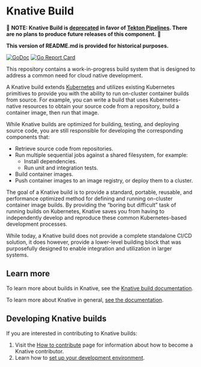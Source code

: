# Knative Build

:rotating_light: **NOTE: Knative Build is
[deprecated](https://github.com/knative/build/issues/614) in favor of [Tekton
Pipelines](https://github.com/tektoncd/pipeline). There are no plans to
produce future releases of this component.** :rotating_light:

**This version of README.md is provided for historical purposes.**

[![GoDoc](https://godoc.org/github.com/knative/build?status.svg)](https://godoc.org/github.com/knative/build)
[![Go Report Card](https://goreportcard.com/badge/knative/build)](https://goreportcard.com/report/knative/build)

This repository contains a work-in-progress build system that is designed to
address a common need for cloud native development.

A Knative build extends
[Kubernetes](https://kubernetes.io/docs/concepts/extend-kubernetes/api-extension/custom-resources/)
and utilizes existing Kubernetes primitives to provide you with the ability to
run on-cluster container builds from source. For example, you can write a build
that uses Kubernetes-native resources to obtain your source code from a
repository, build a container image, then run that image.

While Knative builds are optimized for building, testing, and deploying source
code, you are still responsible for developing the corresponding components
that:

- Retrieve source code from repositories.
- Run multiple sequential jobs against a shared filesystem, for example:
  - Install dependencies.
  - Run unit and integration tests.
- Build container images.
- Push container images to an image registry, or deploy them to a cluster.

The goal of a Knative build is to provide a standard, portable, reusable, and
performance optimized method for defining and running on-cluster container image
builds. By providing the “boring but difficult” task of running builds on
Kubernetes, Knative saves you from having to independently develop and reproduce
these common Kubernetes-based development processes.

While today, a Knative build does not provide a complete standalone CI/CD
solution, it does however, provide a lower-level building block that was
purposefully designed to enable integration and utilization in larger systems.

## Learn more

To learn more about builds in Knative, see the
[Knative build documentation](https://www.knative.dev/docs/build/).

To learn more about Knative in general,
[see the documentation](https://www.knative.dev/docs/).

## Developing Knative builds

If you are interested in contributing to Knative builds:

1. Visit the [How to contribute](./CONTRIBUTING.md) page for information about
   how to become a Knative contributor.
1. Learn how to [set up your development environment](DEVELOPMENT.md).
